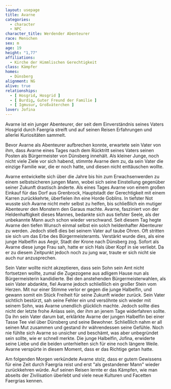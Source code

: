 ```yaml
---
layout: usepage
title: Avarne
categories:
  - character
  - NPC
character_title: Werdender Abenteurer
race: Menschen
sex: m
age: 19
height: "1,77"
affiliations:
  - Kirche der Himmlischen Gerechtigkeit
class: Kämpfer
homes:
  - Dünsberg
alignment: NG
alive: true
relationships:
  - [ Hosgrid, Hosgrid ]
  - [ Burdig, Guter Freund der Familie ]
  - [ Igmusur, Großväterchen ]
lover: Jofina
---
```


Avarne ist ein junger Abenteurer, der seit dem Einverständnis seines Vaters Hosgrid durch Faergria streift und auf
seinen Reisen Erfahrungen und allerlei Kuriositäten sammelt.

Bevor Avarne als Abenteurer aufbrechen konnte, erwartete sein Vater von ihm, dass Avarne eines Tages nach dem Rücktritt
seines Vaters seinen Posten als Bürgermeister von Dünsberg innehält. Als kleiner Junge, noch nicht viele Ziele vor sich
habend, stimmte Avarne dem zu, da sein Vater die einzige Familie war, die er noch hatte, und diesen nicht enttäuschen
wollte.

Avarne entwickelte sich über die Jahre bis hin zum Erwachsenwerden zu einem selbstsicheren jungen Mann, wobei sich seine
Einstellung gegenüber seiner Zukunft drastisch änderte. Als eines Tages Avarne von einem großen Einkauf für das Dorf aus
Grenbrock, Hauptstadt der Gerechtigkeit mit einem Karren zurückkehrte, überfielen ihn eine Horde Goblins. In tiefster
Not wusste sich Avarne nicht mehr selbst zu helfen, bis schließlich ein mutiger Abenteurer den Monstern den Garaus
machte. Avarne, fasziniert von der Heldenhaftigkeit dieses Mannes, bedankte sich aus tiefster Seele, als der unbekannte
Mann auch schon wieder verschwand. Seit diesem Tag hegte Avarne den tiefen Wunsch einmal selbst ein solch heldenhafter
Abenteurer zu werden. Jedoch stieß dies bei seinem Vater auf taube Ohren. Oft stritten sie sich um das Erbe des
Bürgermeisteramts. Verstärkt wurde dies, als eine junge Halbelfin aus Aegir, Stadt der Krone nach Dünsberg zog. Sofort
als Avarne diese junge Frau sah, hatte er sich Hals über Kopf in sie verliebt. Da er zu diesem Zeitpunkt jedoch noch zu
jung war, traute er sich nicht sie auch nur anzusprechen.

Sein Vater wollte nicht akzeptieren, dass sein Sohn sein Amt nicht fortsetzen wollte, zumal die Zugezogene aus adligem
Hause nun als Bürgermeisterin kandidierte. Bei den anstehenden Bürgermeisterwahlen, als sein Vater abdankte, fiel Avarne
jedoch schließlich ein großer Stein vom Herzen. Mit nur einer Stimme verlor er gegen die junge Halbelfin, und gewann
somit ein Stück Freiheit für seine Zukunft wieder zurück. Sein Vater sichtlich bestürzt, sah seine Fehler ein und
versöhnte sich wieder mit seinem Sohn, was Avarne unendlich glücklich machte. Jedoch sollte dies nicht der letzte frohe
Anlass sein, der ihm an jenem Tage widerfahren sollte. Da ihn sein Vater darum bat, erklärkte Avarne der jungen
Halbelfin bei einer Tasse Tee viel über Dünsberg und seine Bewohner. Schließlich nahm er all seinen Mut zusammen und
gestand ihr währendessen seine Gefühle. Noch nie fühlte sich Avarne so unsicher und beschämt, was aber unbegründet sein
sollte, wie er schnell merkte. Die junge Halbelfin, Jofina, erwiderte seine Liebe und die beiden unterhielten sich für
eine noch längere Weile. Avarne verspürte in diesem Moment, dass er das Richtige getan hatte.

Am folgenden Morgen verkündete Avarne stolz, dass er gutem Gewissens für eine Zeit durch Faergria reist und erst "als
gestandener Mann" wieder zurückkehren würde. Auf seinen Reisen lernte er das Kämpfen, wie man abseits der Zivilisation
überlebt und viele neue Kulturen und Facetten Faergrias kennen.